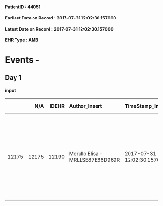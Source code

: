 
#### PatientID : 44051
#### Earliest Date on Record : 2017-07-31 12:02:30.157000
#### Latest Date on Record : 2017-07-31 12:02:30.157000
#### EHR Type : AMB

# Events - 

## Day 1

#### input
|       |    N/A |   IDEHR | Author_Insert                    | TimeStamp_Insert           | EHRType   |   PatientID |   IDDigitalSignDocument | persone_vicine   |   Unnamed: 0_x.1 |   IDANAMNESI_SOCIALE | Patient   | FamigliaAltro   | Paziente_T   | FamigliaAltro_T   |   Non_Rilevabile_x.1 | Note_Non_Rilevabile_x.1   | opt_Problemi   | Note_I                                                                                                                    | chk_contr_sintomi   | opt_paziente_a   | opt_famiglia_a   | opt_adeguatezza   | opt_paziente_solo   | ds_note_con                                                                                                                                                                                   | opt_presente_assente   | Presenza_minori   | Caregiver_principale   | opt_capacita   | ds_familiari_coinv   | opt_necessario   | opt_presente   | opt_risorse_ec   | opt_paziente_psi   | opt_Ins_vol   | ds_note_prio                                                                                                                 | opt_paziente_ad   | opt_caregiver_ad   | opt_esenzione   | opt_inv_civile   |   ds_codice_es | Needs     | Domestic partnership   | Fragility   | opt_disponibilita_f   | opt_indennita_acc   | opt_legge   | opt_famiglia_psi   | opt_disponibilit_paz   |
|------:|-------:|--------:|:---------------------------------|:---------------------------|:----------|------------:|------------------------:|:-----------------|-----------------:|---------------------:|:----------|:----------------|:-------------|:------------------|---------------------:|:--------------------------|:---------------|:--------------------------------------------------------------------------------------------------------------------------|:--------------------|:-----------------|:-----------------|:------------------|:--------------------|:----------------------------------------------------------------------------------------------------------------------------------------------------------------------------------------------|:-----------------------|:------------------|:-----------------------|:---------------|:---------------------|:-----------------|:---------------|:-----------------|:-------------------|:--------------|:-----------------------------------------------------------------------------------------------------------------------------|:------------------|:-------------------|:----------------|:-----------------|---------------:|:----------|:-----------------------|:------------|:----------------------|:--------------------|:------------|:-------------------|:-----------------------|
| 12175 |  12175 |   12190 | Merullo Elisa - MRLLSE87E66D969R | 2017-07-31 12:02:30.157000 | AMB       |       44051 |                  834851 | N/A              |             6763 |                 4250 | Si#1      | Si#1            | No#0         | Si#1              |                    0 | NR                        | No#0           | Pz informata in parte della situazione clinica. Neanche il coniuge non √® totalmente informata. Figli informati di tutto. | controllo sintomi#0 | Indefinite#2     | Congruenti#1     | Da valutare#2     | No#0                | La pz vive con il coniuge che si occupa dell'intera assistenza. Presenti tre figli di cui uno vive all'estero, due vivono a Milano. Il figlio √® proprietario di un'azienda di abbigliamento. | Presente#1             | No#0              | spouse                 | Adeguato#0     | sons                 | No#0             | No#0           | Adeguate#1       | No#0               | No#0          | Il bisogno espresso √® a livello clinico assistenziale. Spiegato il senso della nostra assistenza ed il setting domiciliare. | Parziale#1        | Totale#2           | Si#1            | No#0             |             48 | Clinici#0 | Coniuge/Convivente#0   | nessuna#0   | Da verificare#2       | No#0                | No#0        | No#0               | Da verificare#2        |



